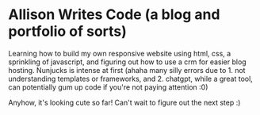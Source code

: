 # Allison Writes Code (a blog and portfolio of sorts)
Learning how to build my own responsive website using html, css, 
a sprinkling of javascript, and figuring out how to use a crm for 
easier blog hosting. Nunjucks is intense at first (ahaha many 
silly errors due to 1. not understanding templates or frameworks, 
and 2. chatgpt, while a great tool, can potentially gum up code if
you're not paying attention :0)

Anyhow, it's looking cute so far! Can't wait to figure out the next
step :)
